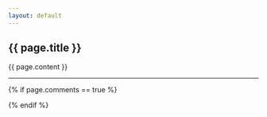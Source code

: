 ```yaml
---
layout: default
---
```


<h2> {{ page.title }}</h2>

{{ page.content }}

<hr>

{% if page.comments == true %}

<div>
<script src="https://giscus.app/client.js"
        data-repo="drvinceknight/drvinceknight.github.com"
        data-repo-id="MDEwOlJlcG9zaXRvcnk2ODI1NDI2"
        data-category="General"
        data-category-id="DIC_kwDOAGgl0s4CiAHw"
        data-mapping="pathname"
        data-strict="0"
        data-reactions-enabled="1"
        data-emit-metadata="0"
        data-input-position="bottom"
        data-theme="preferred_color_scheme"
        data-lang="en"
        crossorigin="anonymous"
        async>
</script>
</div>
{% endif %}
